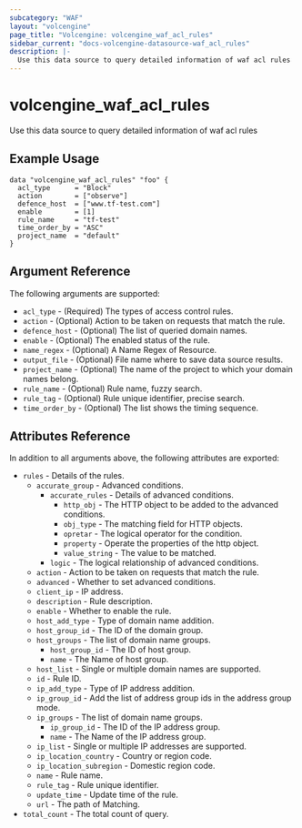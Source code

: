 ```yaml
---
subcategory: "WAF"
layout: "volcengine"
page_title: "Volcengine: volcengine_waf_acl_rules"
sidebar_current: "docs-volcengine-datasource-waf_acl_rules"
description: |-
  Use this data source to query detailed information of waf acl rules
---
```

# volcengine_waf_acl_rules
Use this data source to query detailed information of waf acl rules
## Example Usage
```hcl
data "volcengine_waf_acl_rules" "foo" {
  acl_type      = "Block"
  action        = ["observe"]
  defence_host  = ["www.tf-test.com"]
  enable        = [1]
  rule_name     = "tf-test"
  time_order_by = "ASC"
  project_name  = "default"
}
```
## Argument Reference
The following arguments are supported:
* `acl_type` - (Required) The types of access control rules.
* `action` - (Optional) Action to be taken on requests that match the rule.
* `defence_host` - (Optional) The list of queried domain names.
* `enable` - (Optional) The enabled status of the rule.
* `name_regex` - (Optional) A Name Regex of Resource.
* `output_file` - (Optional) File name where to save data source results.
* `project_name` - (Optional) The name of the project to which your domain names belong.
* `rule_name` - (Optional) Rule name, fuzzy search.
* `rule_tag` - (Optional) Rule unique identifier, precise search.
* `time_order_by` - (Optional) The list shows the timing sequence.

## Attributes Reference
In addition to all arguments above, the following attributes are exported:
* `rules` - Details of the rules.
    * `accurate_group` - Advanced conditions.
        * `accurate_rules` - Details of advanced conditions.
            * `http_obj` - The HTTP object to be added to the advanced conditions.
            * `obj_type` - The matching field for HTTP objects.
            * `opretar` - The logical operator for the condition.
            * `property` - Operate the properties of the http object.
            * `value_string` - The value to be matched.
        * `logic` - The logical relationship of advanced conditions.
    * `action` - Action to be taken on requests that match the rule.
    * `advanced` - Whether to set advanced conditions.
    * `client_ip` - IP address.
    * `description` - Rule description.
    * `enable` - Whether to enable the rule.
    * `host_add_type` - Type of domain name addition.
    * `host_group_id` - The ID of the domain group.
    * `host_groups` - The list of domain name groups.
        * `host_group_id` - The ID of host group.
        * `name` - The Name of host group.
    * `host_list` - Single or multiple domain names are supported.
    * `id` - Rule ID.
    * `ip_add_type` - Type of IP address addition.
    * `ip_group_id` - Add the list of address group ids in the address group mode.
    * `ip_groups` - The list of domain name groups.
        * `ip_group_id` - The ID of the IP address group.
        * `name` - The Name of the IP address group.
    * `ip_list` - Single or multiple IP addresses are supported.
    * `ip_location_country` - Country or region code.
    * `ip_location_subregion` - Domestic region code.
    * `name` - Rule name.
    * `rule_tag` - Rule unique identifier.
    * `update_time` - Update time of the rule.
    * `url` - The path of Matching.
* `total_count` - The total count of query.


